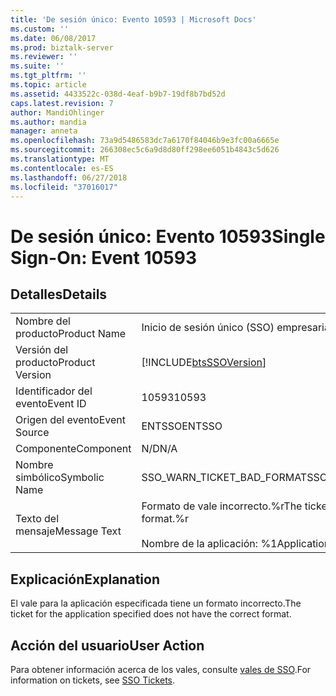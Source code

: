 ```yaml
---
title: 'De sesión único: Evento 10593 | Microsoft Docs'
ms.custom: ''
ms.date: 06/08/2017
ms.prod: biztalk-server
ms.reviewer: ''
ms.suite: ''
ms.tgt_pltfrm: ''
ms.topic: article
ms.assetid: 4433522c-038d-4eaf-b9b7-19df8b7bd52d
caps.latest.revision: 7
author: MandiOhlinger
ms.author: mandia
manager: anneta
ms.openlocfilehash: 73a9d5486583dc7a6170f84046b9e3fc00a6665e
ms.sourcegitcommit: 266308ec5c6a9d8d80ff298ee6051b4843c5d626
ms.translationtype: MT
ms.contentlocale: es-ES
ms.lasthandoff: 06/27/2018
ms.locfileid: "37016017"
---
```

# <a name="single-sign-on-event-10593"></a><span data-ttu-id="0f836-102">De sesión único: Evento 10593</span><span class="sxs-lookup"><span data-stu-id="0f836-102">Single Sign-On: Event 10593</span></span>
## <a name="details"></a><span data-ttu-id="0f836-103">Detalles</span><span class="sxs-lookup"><span data-stu-id="0f836-103">Details</span></span>  
  
|                 |                                                                                 |
|-----------------|---------------------------------------------------------------------------------|
|  <span data-ttu-id="0f836-104">Nombre del producto</span><span class="sxs-lookup"><span data-stu-id="0f836-104">Product Name</span></span>   |                            <span data-ttu-id="0f836-105">Inicio de sesión único (SSO) empresarial</span><span class="sxs-lookup"><span data-stu-id="0f836-105">Enterprise Single Sign-On</span></span>                            |
| <span data-ttu-id="0f836-106">Versión del producto</span><span class="sxs-lookup"><span data-stu-id="0f836-106">Product Version</span></span> |           [!INCLUDE[btsSSOVersion](../includes/btsssoversion-md.md)]            |
|    <span data-ttu-id="0f836-107">Identificador del evento</span><span class="sxs-lookup"><span data-stu-id="0f836-107">Event ID</span></span>     |                                      <span data-ttu-id="0f836-108">10593</span><span class="sxs-lookup"><span data-stu-id="0f836-108">10593</span></span>                                      |
|  <span data-ttu-id="0f836-109">Origen del evento</span><span class="sxs-lookup"><span data-stu-id="0f836-109">Event Source</span></span>   |                                     <span data-ttu-id="0f836-110">ENTSSO</span><span class="sxs-lookup"><span data-stu-id="0f836-110">ENTSSO</span></span>                                      |
|    <span data-ttu-id="0f836-111">Componente</span><span class="sxs-lookup"><span data-stu-id="0f836-111">Component</span></span>    |                                       <span data-ttu-id="0f836-112">N/D</span><span class="sxs-lookup"><span data-stu-id="0f836-112">N/A</span></span>                                       |
|  <span data-ttu-id="0f836-113">Nombre simbólico</span><span class="sxs-lookup"><span data-stu-id="0f836-113">Symbolic Name</span></span>  |                           <span data-ttu-id="0f836-114">SSO_WARN_TICKET_BAD_FORMAT</span><span class="sxs-lookup"><span data-stu-id="0f836-114">SSO_WARN_TICKET_BAD_FORMAT</span></span>                            |
|  <span data-ttu-id="0f836-115">Texto del mensaje</span><span class="sxs-lookup"><span data-stu-id="0f836-115">Message Text</span></span>   | <span data-ttu-id="0f836-116">Formato de vale incorrecto.%r</span><span class="sxs-lookup"><span data-stu-id="0f836-116">The ticket does not have the correct format.%r</span></span><br /><br /> <span data-ttu-id="0f836-117">Nombre de la aplicación: %1</span><span class="sxs-lookup"><span data-stu-id="0f836-117">Application Name: %1</span></span> |
  
## <a name="explanation"></a><span data-ttu-id="0f836-118">Explicación</span><span class="sxs-lookup"><span data-stu-id="0f836-118">Explanation</span></span>  
 <span data-ttu-id="0f836-119">El vale para la aplicación especificada tiene un formato incorrecto.</span><span class="sxs-lookup"><span data-stu-id="0f836-119">The ticket for the application specified does not have the correct format.</span></span>  
  
## <a name="user-action"></a><span data-ttu-id="0f836-120">Acción del usuario</span><span class="sxs-lookup"><span data-stu-id="0f836-120">User Action</span></span>  
 <span data-ttu-id="0f836-121">Para obtener información acerca de los vales, consulte [vales de SSO](../core/sso-tickets.md).</span><span class="sxs-lookup"><span data-stu-id="0f836-121">For information on tickets, see [SSO Tickets](../core/sso-tickets.md).</span></span>
